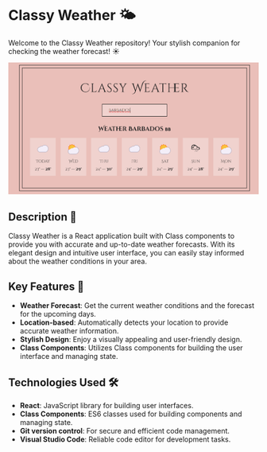 # Classy Weather 🌤️

Welcome to the Classy Weather repository! Your stylish companion for checking the weather forecast! ☀️

  ![Travel List Screenshot](./public/weather-check.png )


## Description 📝

Classy Weather is a React application built with Class components to provide you with accurate and up-to-date weather forecasts. With its elegant design and intuitive user interface, you can easily stay informed about the weather conditions in your area.

## Key Features 🌟

- **Weather Forecast**: Get the current weather conditions and the forecast for the upcoming days.
- **Location-based**: Automatically detects your location to provide accurate weather information.
- **Stylish Design**: Enjoy a visually appealing and user-friendly design.
- **Class Components**: Utilizes Class components for building the user interface and managing state.

## Technologies Used 🛠️

- **React**: JavaScript library for building user interfaces.
- **Class Components**: ES6 classes used for building components and managing state.
- **Git version control**: For secure and efficient code management.
- **Visual Studio Code**: Reliable code editor for development tasks.
